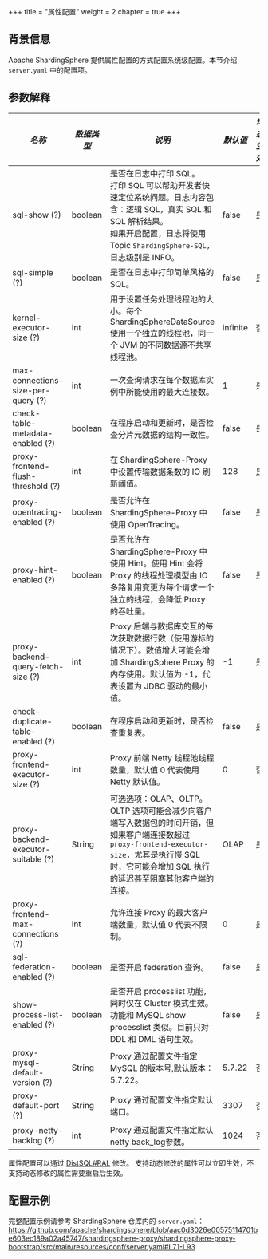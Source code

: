 +++
title = "属性配置"
weight = 2
chapter = true
+++

## 背景信息

Apache ShardingSphere 提供属性配置的方式配置系统级配置。本节介绍 `server.yaml` 中的配置项。

## 参数解释

| *名称*                                | *数据类型*  | *说明*                                                                                                                                   | *默认值*    | *动态生效* |             
|-------------------------------------|---------|----------------------------------------------------------------------------------------------------------------------------------------|----------|--------| 
| sql-show (?)                        | boolean | 是否在日志中打印 SQL。 <br /> 打印 SQL 可以帮助开发者快速定位系统问题。日志内容包含：逻辑 SQL，真实 SQL 和 SQL 解析结果。<br /> 如果开启配置，日志将使用 Topic `ShardingSphere-SQL`，日志级别是 INFO。 | false    | 是      |
| sql-simple (?)                      | boolean | 是否在日志中打印简单风格的 SQL。                                                                                                                     | false    | 是      |
| kernel-executor-size (?)            | int     | 用于设置任务处理线程池的大小。每个 ShardingSphereDataSource 使用一个独立的线程池，同一个 JVM 的不同数据源不共享线程池。                                                            | infinite | 否      |
| max-connections-size-per-query (?)  | int     | 一次查询请求在每个数据库实例中所能使用的最大连接数。                                                                                                             | 1        | 是      |
| check-table-metadata-enabled (?)    | boolean | 在程序启动和更新时，是否检查分片元数据的结构一致性。                                                                                                             | false    | 是      |
| proxy-frontend-flush-threshold (?)  | int     | 在 ShardingSphere-Proxy 中设置传输数据条数的 IO 刷新阈值。                                                                                             | 128      | 是      |
| proxy-opentracing-enabled (?)       | boolean | 是否允许在 ShardingSphere-Proxy 中使用 OpenTracing。                                                                                            | false    | 是      |
| proxy-hint-enabled (?)              | boolean | 是否允许在 ShardingSphere-Proxy 中使用 Hint。使用 Hint 会将 Proxy 的线程处理模型由 IO 多路复用变更为每个请求一个独立的线程，会降低 Proxy 的吞吐量。                                    | false    | 是      |
| proxy-backend-query-fetch-size (?)  | int     | Proxy 后端与数据库交互的每次获取数据行数（使用游标的情况下）。数值增大可能会增加 ShardingSphere Proxy 的内存使用。默认值为 -1，代表设置为 JDBC 驱动的最小值。                                      | -1       | 是      |
| check-duplicate-table-enabled (?)   | boolean | 在程序启动和更新时，是否检查重复表。                                                                                                                     | false    | 是      |
| proxy-frontend-executor-size (?)    | int     | Proxy 前端 Netty 线程池线程数量，默认值 0 代表使用 Netty 默认值。                                                                                           | 0        | 否      |
| proxy-backend-executor-suitable (?) | String  | 可选选项：OLAP、OLTP。OLTP 选项可能会减少向客户端写入数据包的时间开销，但如果客户端连接数超过 `proxy-frontend-executor-size`，尤其是执行慢 SQL 时，它可能会增加 SQL 执行的延迟甚至阻塞其他客户端的连接。        | OLAP     | 是      |
| proxy-frontend-max-connections (?)  | int     | 允许连接 Proxy 的最大客户端数量，默认值 0 代表不限制。                                                                                                       | 0        | 是      |
| sql-federation-enabled (?)          | boolean | 是否开启 federation 查询。                                                                                                                    | false    | 是      |
| show-process-list-enabled (?)       | boolean | 是否开启 processlist 功能，同时仅在 Cluster 模式生效。功能和 MySQL show processlist 类似。目前只对 DDL 和 DML 语句生效。                                               | false    | 是      |
| proxy-mysql-default-version (?)     | String  | Proxy 通过配置文件指定 MySQL 的版本号,默认版本：5.7.22。                                                                                                 | 5.7.22   | 否      |
| proxy-default-port (?)              | String  | Proxy 通过配置文件指定默认端口。                                                                                                                    | 3307     | 否      |
| proxy-netty-backlog (?)             | int     | Proxy 通过配置文件指定默认netty back_log参数。                                                                                                      | 1024     | 否      |

属性配置可以通过 [DistSQL#RAL](/cn/user-manual/shardingsphere-proxy/distsql/syntax/ral/) 修改。
支持动态修改的属性可以立即生效，不支持动态修改的属性需要重启后生效。

## 配置示例

完整配置示例请参考 ShardingSphere 仓库内的 `server.yaml`：<https://github.com/apache/shardingsphere/blob/aac0d3026e00575114701be603ec189a02a45747/shardingsphere-proxy/shardingsphere-proxy-bootstrap/src/main/resources/conf/server.yaml#L71-L93>

